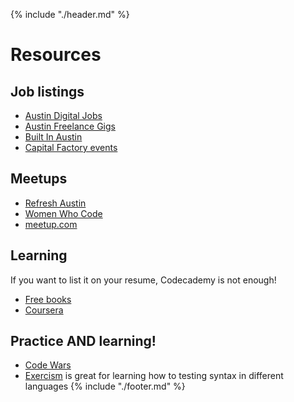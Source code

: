 {% include "./header.md" %}
# Resources

## Job listings
* [Austin Digital Jobs](https://www.facebook.com/groups/austindigitaljobs)
* [Austin Freelance Gigs](https://www.facebook.com/groups/freelanceatx/)
* [Built In Austin](http://www.builtinaustin.com/)
* [Capital Factory events](https://capitalfactory.com/events/)

## Meetups
* [Refresh Austin](http://www.refreshaustin.org/)
* [Women Who Code](http://www.meetup.com/Women-Who-Code-Austin/)
* [meetup.com](http://www.meetup.com/)

## Learning
If you want to list it on your resume, Codecademy is not enough!
* [Free books](https://github.com/vhf/free-programming-books/blob/master/free-programming-books.md)
* [Coursera](https://www.coursera.org/)

## Practice AND learning!
* [Code Wars](https://www.codewars.com/)
* [Exercism](http://exercism.io/) is great for learning how to testing syntax in different languages
{% include "./footer.md" %}

